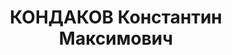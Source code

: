 ---
title: КОНДАКОВ Константин Максимович
description: 'род. 1907, д. Голубцово, Вичугский р-н, Ивановская обл., русский, обр:
  среднее. Род занятий: БОЗ, прож: г. Загорск, Московская обл.. Арест. 15.05.1937.
  Приговор: 19.01.1938, обв.: вред., терр. - 15 лет лишения свободы, конфискация имущества.
  Реабилитация - Военная коллегия ВС СССР'
---